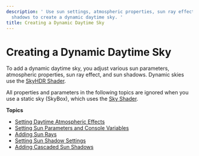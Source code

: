 ```yaml
---
description: ' Use sun settings, atmospheric properties, sun ray effects, and sun
  shadows to create a dynamic daytime sky. '
title: Creating a Dynamic Daytime Sky
---
```

# Creating a Dynamic Daytime Sky<a name="sky-day-intro"></a>

To add a dynamic daytime sky, you adjust various sun parameters, atmospheric properties, sun ray effect, and sun shadows\. Dynamic skies use the [SkyHDR Shader](/docs/userguide/shaders/skyhdr.md)\.

All properties and parameters in the following topics are ignored when you use a static sky \(SkyBox\), which uses the [Sky Shader](/docs/userguide/shaders/sky.md)\.

**Topics**
+ [Setting Daytime Atmospheric Effects](/docs/userguide/sky/day-atmosphere.md)
+ [Setting Sun Parameters and Console Variables](/docs/userguide/sky/day-sun-params.md)
+ [Adding Sun Rays](/docs/userguide/sky/day-sun-rays.md)
+ [Setting Sun Shadow Settings](/docs/userguide/sky/day-sun-shadows-params.md)
+ [Adding Cascaded Sun Shadows](/docs/userguide/sky/day-sun-shadows-cascade.md)